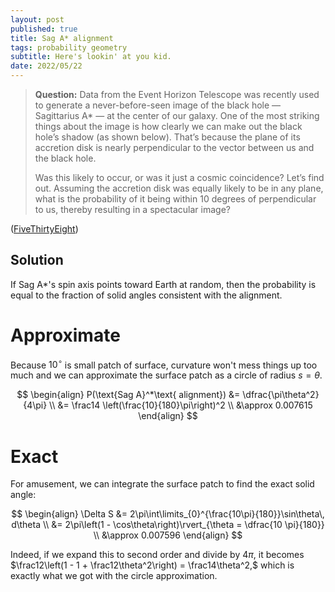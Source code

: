 ```yaml
---
layout: post
published: true
title: Sag A* alignment
tags: probability geometry
subtitle: Here's lookin' at you kid.
date: 2022/05/22
---
```


>**Question:** Data from the Event Horizon Telescope was recently used to generate a never-before-seen image of the black hole — Sagittarius A* — at the center of our galaxy. One of the most striking things about the image is how clearly we can make out the black hole’s shadow (as shown below). That’s because the plane of its accretion disk is nearly perpendicular to the vector between us and the black hole.
>
>Was this likely to occur, or was it just a cosmic coincidence? Let’s find out. Assuming the accretion disk was equally likely to be in any plane, what is the probability of it being within 10 degrees of perpendicular to us, thereby resulting in a spectacular image?

<!--more-->

([FiveThirtyEight](https://fivethirtyeight.com/features/can-you-spot-the-black-hole/))

## Solution

If Sag A*'s spin axis points toward Earth at random, then the probability is equal to the fraction of solid angles consistent with the alignment.

# Approximate

Because $10^\circ$ is small patch of surface, curvature won't mess things up too much and we can approximate the surface patch as a circle of radius $s = \theta.$

$$
  \begin{align}
    P(\text{Sag A}^*\text{ alignment}) &= \dfrac{\pi\theta^2}{4\pi} \\
    &= \frac14 \left(\frac{10}{180}\pi\right)^2 \\
    &\approx 0.007615
  \end{align}
$$

# Exact

For amusement, we can integrate the surface patch to find the exact solid angle:

$$
  \begin{align}
    \Delta S &= 2\pi\int\limits_{0}^{\frac{10\pi}{180}}\sin\theta\, d\theta \\
    &= 2\pi\left(1 - \cos\theta\right)\rvert_{\theta = \dfrac{10 \pi}{180}} \\
    &\approx 0.007596
  \end{align}
$$

Indeed, if we expand this to second order and divide by $4\pi,$ it becomes $\frac12\left(1 - 1 + \frac12\theta^2\right) = \frac14\theta^2,$ which is exactly what we got with the circle approximation.



<br>
